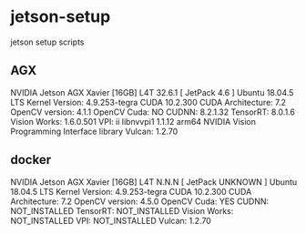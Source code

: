 # jetson-setup
jetson setup scripts

## AGX
NVIDIA Jetson AGX Xavier [16GB]
 L4T 32.6.1 [ JetPack 4.6 ]
   Ubuntu 18.04.5 LTS
   Kernel Version: 4.9.253-tegra
 CUDA 10.2.300
   CUDA Architecture: 7.2
 OpenCV version: 4.1.1
   OpenCV Cuda: NO
 CUDNN: 8.2.1.32
 TensorRT: 8.0.1.6
 Vision Works: 1.6.0.501
 VPI: ii libnvvpi1 1.1.12 arm64 NVIDIA Vision Programming Interface library
 Vulcan: 1.2.70

## docker
NVIDIA Jetson AGX Xavier [16GB]
 L4T N.N.N [ JetPack UNKNOWN ]
   Ubuntu 18.04.5 LTS
   Kernel Version: 4.9.253-tegra
 CUDA 10.2.300
   CUDA Architecture: 7.2
 OpenCV version: 4.5.0
   OpenCV Cuda: YES
 CUDNN: NOT_INSTALLED
 TensorRT: NOT_INSTALLED
 Vision Works: NOT_INSTALLED
 VPI: NOT_INSTALLED
 Vulcan: 1.2.70
